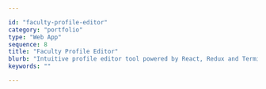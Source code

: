 ```yaml
---

id: "faculty-profile-editor"
category: "portfolio"
type: "Web App"
sequence: 8
title: "Faculty Profile Editor"
blurb: "Intuitive profile editor tool powered by React, Redux and TerminalFour"
keywords: ""

---
```


